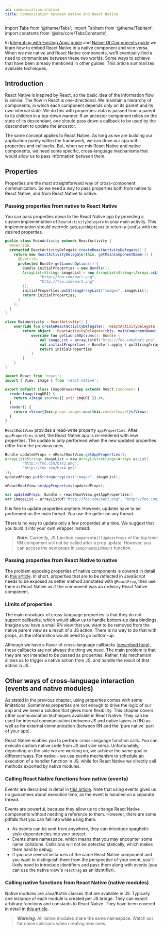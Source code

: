 ```yaml
---
id: communication-android
title: Communication between native and React Native
---
```


import Tabs from '@theme/Tabs'; import TabItem from '@theme/TabItem'; import constants from '@site/core/TabsConstants';

In [Integrating with Existing Apps guide](integration-with-existing-apps) and [Native UI Components guide](native-components-android) we learn how to embed React Native in a native component and vice versa. When we mix native and React Native components, we'll eventually find a need to communicate between these two worlds. Some ways to achieve that have been already mentioned in other guides. This article summarizes available techniques.

## Introduction

React Native is inspired by React, so the basic idea of the information flow is similar. The flow in React is one-directional. We maintain a hierarchy of components, in which each component depends only on its parent and its own internal state. We do this with properties: data is passed from a parent to its children in a top-down manner. If an ancestor component relies on the state of its descendant, one should pass down a callback to be used by the descendant to update the ancestor.

The same concept applies to React Native. As long as we are building our application purely within the framework, we can drive our app with properties and callbacks. But, when we mix React Native and native components, we need some specific, cross-language mechanisms that would allow us to pass information between them.

## Properties

Properties are the most straightforward way of cross-component communication. So we need a way to pass properties both from native to React Native, and from React Native to native.

### Passing properties from native to React Native

You can pass properties down to the React Native app by providing a custom implementation of `ReactActivityDelegate` in your main activity. This implementation should override `getLaunchOptions` to return a `Bundle` with the desired properties.

<Tabs groupId="android-language" defaultValue={constants.defaultAndroidLanguage} values={constants.androidLanguages}>

<TabItem value="java">

```java
public class MainActivity extends ReactActivity {
  @Override
  protected ReactActivityDelegate createReactActivityDelegate() {
    return new ReactActivityDelegate(this, getMainComponentName()) {
      @Override
      protected Bundle getLaunchOptions() {
        Bundle initialProperties = new Bundle();
        ArrayList<String> imageList = new ArrayList<String>(Arrays.asList(
                "http://foo.com/bar1.png",
                "http://foo.com/bar2.png"
        ));
        initialProperties.putStringArrayList("images", imageList);
        return initialProperties;
      }
    };
  }
}
```

</TabItem>

<TabItem value="kotlin">

```kotlin
class MainActivity : ReactActivity() {
    override fun createReactActivityDelegate(): ReactActivityDelegate {
        return object : ReactActivityDelegate(this, mainComponentName) {
            override fun getLaunchOptions(): Bundle {
                val imageList = arrayListOf("http://foo.com/bar1.png", "http://foo.com/bar2.png")
                val initialProperties = Bundle().apply { putStringArrayList("images", imageList) }
                return initialProperties
            }
        }
    }
}
```

</TabItem>
</Tabs>

```jsx
import React from 'react';
import { View, Image } from 'react-native';

export default class ImageBrowserApp extends React.Component {
  renderImage(imgURI) {
    return <Image source={{ uri: imgURI }} />;
  }
  render() {
    return <View>{this.props.images.map(this.renderImage)}</View>;
  }
}
```

`ReactRootView` provides a read-write property `appProperties`. After `appProperties` is set, the React Native app is re-rendered with new properties. The update is only performed when the new updated properties differ from the previous ones.

<Tabs groupId="android-language" defaultValue={constants.defaultAndroidLanguage} values={constants.androidLanguages}>

<TabItem value="java">

```java
Bundle updatedProps = mReactRootView.getAppProperties();
ArrayList<String> imageList = new ArrayList<String>(Arrays.asList(
        "http://foo.com/bar3.png",
        "http://foo.com/bar4.png"
));
updatedProps.putStringArrayList("images", imageList);

mReactRootView.setAppProperties(updatedProps);
```

</TabItem>

<TabItem value="kotlin">

```kotlin
var updatedProps: Bundle = reactRootView.getAppProperties()
var imageList = arrayListOf("http://foo.com/bar3.png", "http://foo.com/bar4.png")
```

</TabItem>

</Tabs>

It is fine to update properties anytime. However, updates have to be performed on the main thread. You use the getter on any thread.

There is no way to update only a few properties at a time. We suggest that you build it into your own wrapper instead.

> **_Note:_** Currently, JS function `componentWillUpdateProps` of the top level RN component will not be called after a prop update. However, you can access the new props in `componentDidMount` function.

### Passing properties from React Native to native

The problem exposing properties of native components is covered in detail in [this article](native-components-android#3-expose-view-property-setters-using-reactprop-or-reactpropgroup-annotation). In short, properties that are to be reflected in JavaScript needs to be exposed as setter method annotated with `@ReactProp`, then use them in React Native as if the component was an ordinary React Native component.

### Limits of properties

The main drawback of cross-language properties is that they do not support callbacks, which would allow us to handle bottom-up data bindings. Imagine you have a small RN view that you want to be removed from the native parent view as a result of a JS action. There is no way to do that with props, as the information would need to go bottom-up.

Although we have a flavor of cross-language callbacks ([described here](native-modules-android#callbacks)), these callbacks are not always the thing we need. The main problem is that they are not intended to be passed as properties. Rather, this mechanism allows us to trigger a native action from JS, and handle the result of that action in JS.

## Other ways of cross-language interaction (events and native modules)

As stated in the previous chapter, using properties comes with some limitations. Sometimes properties are not enough to drive the logic of our app and we need a solution that gives more flexibility. This chapter covers other communication techniques available in React Native. They can be used for internal communication (between JS and native layers in RN) as well as for external communication (between RN and the 'pure native' part of your app).

React Native enables you to perform cross-language function calls. You can execute custom native code from JS and vice versa. Unfortunately, depending on the side we are working on, we achieve the same goal in different ways. For native - we use events mechanism to schedule an execution of a handler function in JS, while for React Native we directly call methods exported by native modules.

### Calling React Native functions from native (events)

Events are described in detail in [this article](native-components-android#events). Note that using events gives us no guarantees about execution time, as the event is handled on a separate thread.

Events are powerful, because they allow us to change React Native components without needing a reference to them. However, there are some pitfalls that you can fall into while using them:

- As events can be sent from anywhere, they can introduce spaghetti-style dependencies into your project.
- Events share namespace, which means that you may encounter some name collisions. Collisions will not be detected statically, which makes them hard to debug.
- If you use several instances of the same React Native component and you want to distinguish them from the perspective of your event, you'll likely need to introduce identifiers and pass them along with events (you can use the native view's `reactTag` as an identifier).

### Calling native functions from React Native (native modules)

Native modules are Java/Kotlin classes that are available in JS. Typically one instance of each module is created per JS bridge. They can export arbitrary functions and constants to React Native. They have been covered in detail in [this article](native-modules-android).

> **_Warning_**: All native modules share the same namespace. Watch out for name collisions when creating new ones.
